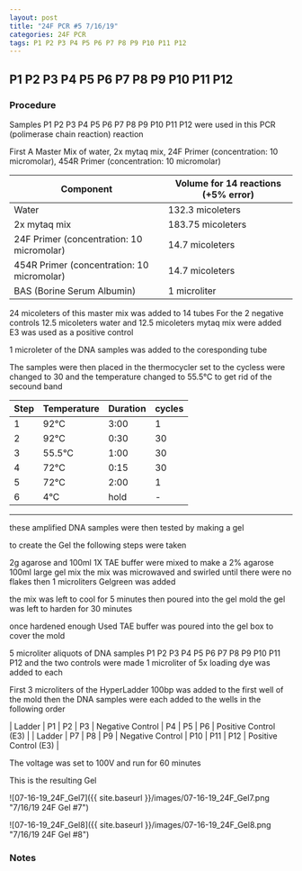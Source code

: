 ```yaml
---
layout: post
title: "24F PCR #5 7/16/19"
categories: 24F PCR
tags: P1 P2 P3 P4 P5 P6 P7 P8 P9 P10 P11 P12 
---
```


##  P1 P2 P3 P4 P5 P6 P7 P8 P9 P10 P11 P12 

### Procedure

Samples P1 P2 P3 P4 P5 P6 P7 P8 P9 P10 P11 P12 were used in this PCR (polimerase chain reaction) reaction 

First A Master Mix of water, 2x mytaq mix, 24F Primer (concentration: 10 micromolar), 454R Primer (concentration: 10 micromolar)


|Component| Volume for 14 reactions (+5% error)|
|---------|---------------------------|
|Water| 132.3 micoleters|
|2x mytaq mix| 183.75 micoleters|
|24F Primer (concentration: 10 micromolar)| 14.7 micoleters|
|454R Primer (concentration: 10 micromolar)| 14.7 micoleters|
|BAS (Borine Serum Albumin)| 1 microliter|

24 micoleters of this master mix was added to 14 tubes 
For the 2 negative controls 12.5 micoleters water and 12.5 micoleters mytaq mix were added
E3 was used as a positive control

1 microleter of the DNA samples was added to the coresponding tube

The samples were then placed in the thermocycler set to 
the cycless were changed to 30 and the temperature changed to 55.5°C to get rid of the secound band

|Step|Temperature|Duration|cycles|
|----|-------|--------|-------|
|1|92°C|3:00|1|
|2|92°C|0:30|30|
|3|55.5°C|1:00|30|
|4|72°C|0:15|30|
|5|72°C|2:00|1|
|6|4°C|hold|-|

___________

these amplified DNA samples were then tested by making a gel

to create the Gel the following steps were taken 

2g agarose and 100ml 1X TAE buffer were mixed to make a 2% agarose 100ml large gel mix 
the mix was microwaved and swirled until there were no flakes 
then 1 microliters Gelgreen was added

the mix was left to cool for 5 minutes then poured into the gel mold
the gel was left to harden for 30 minutes 

once hardened enough Used TAE buffer was poured into the gel box to cover the mold

5 microliter aliquots of DNA samples  P1 P2 P3 P4 P5 P6 P7 P8 P9 P10 P11 P12 and the two controls were made 
1 microliter of 5x loading dye was added to each

First 3 microliters of the HyperLadder 100bp was added to the first well of the mold 
then the DNA samples were each added to the wells in the following order 

| Ladder | P1 | P2 | P3 | Negative Control | P4 | P5 | P6 | Positive Control (E3) |
| Ladder | P7 | P8 | P9 | Negative Control | P10 | P11 | P12 | Positive Control (E3) |

The voltage was set to 100V and run for 60 minutes


This is the resulting Gel

![07-16-19_24F_Gel7]({{ site.baseurl }}/images/07-16-19_24F_Gel7.png "7/16/19 24F Gel #7")

![07-16-19_24F_Gel8]({{ site.baseurl }}/images/07-16-19_24F_Gel8.png "7/16/19 24F Gel #8")


### Notes
